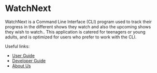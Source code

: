 # WatchNext

WatchNext is a Command Line Interface (CLI) program used to track their progress in the different shows they watch and also the upcoming shows they wish to watch.. This application is catered for teenagers or young adults, and is optimized for users who prefer to work with the CLI.


Useful links:
* [User Guide](UserGuide.md)
* [Developer Guide](DeveloperGuide.md)
* [About Us](AboutUs.md)
